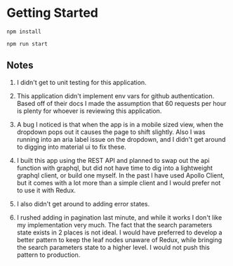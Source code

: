 # Getting Started

`npm install`

`npm run start`

## Notes

1. I didn't get to unit testing for this application.

2. This application didn't implement env vars for github authentication. Based off of their docs I made the assumption that 60 requests per hour is plenty for whoever is reviewing this application.

3. A bug I noticed is that when the app is in a mobile sized view, when the dropdown pops out it causes the page to shift slightly. Also I was running into an aria label issue on the dropdown, and I didn't get around to digging into material ui to fix these.

4. I built this app using the REST API and planned to swap out the api function with graphql, but did not have time to dig into a lightweight graphql client, or build one myself. In the past I have used Apollo Client, but it comes with a lot more than a simple client and I would prefer not to use it with Redux.

5. I also didn't get around to adding error states.

6. I rushed adding in pagination last minute, and while it works I don't like my implementation very much. The fact that the search parameters state exists in 2 places is not ideal. I would have preferred to develop a better pattern to keep the leaf nodes unaware of Redux, while bringing the search parameters state to a higher level. I would not push this pattern to production.
